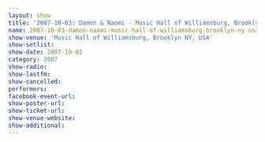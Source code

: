 ```yaml
---
layout: show
title: '2007-10-03: Damon & Naomi - Music Hall of Williamsburg, Brooklyn NY, USA'
name: 2007-10-03-damon-naomi-music-hall-of-williamsburg-brooklyn-ny-usa
show-venue: 'Music Hall of Williamsburg, Brooklyn NY, USA'
show-setlist: 
show-date: 2007-10-03
category: 2007
show-radio: 
show-lastfm: 
show-cancelled: 
performers: 
facebook-event-url: 
show-poster-url: 
show-ticket-url: 
show-venue-website: 
show-additional: 
---
```


